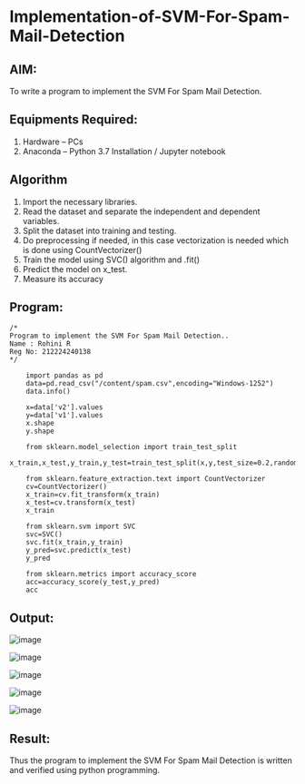 # Implementation-of-SVM-For-Spam-Mail-Detection

## AIM:
To write a program to implement the SVM For Spam Mail Detection.

## Equipments Required:
1. Hardware – PCs
2. Anaconda – Python 3.7 Installation / Jupyter notebook

## Algorithm
1. Import the necessary libraries.
2. Read the dataset and separate the independent and dependent variables.
3. Split the dataset into training and testing.
4. Do preprocessing if needed, in this case vectorization is needed which is done using CountVectorizer()
5. Train the model using SVC() algorithm and .fit()
6. Predict the model on x_test.
7. Measure its accuracy

## Program:
```
/*
Program to implement the SVM For Spam Mail Detection..
Name : Rohini R
Reg No: 212224240138
*/
```
        import pandas as pd
        data=pd.read_csv("/content/spam.csv",encoding="Windows-1252")
        data.info()
        
        x=data['v2'].values
        y=data['v1'].values
        x.shape
        y.shape
        
        from sklearn.model_selection import train_test_split
        x_train,x_test,y_train,y_test=train_test_split(x,y,test_size=0.2,random_state=2)
        
        from sklearn.feature_extraction.text import CountVectorizer
        cv=CountVectorizer()
        x_train=cv.fit_transform(x_train)
        x_test=cv.transform(x_test)
        x_train
        
        from sklearn.svm import SVC
        svc=SVC()
        svc.fit(x_train,y_train)
        y_pred=svc.predict(x_test)
        y_pred
        
        from sklearn.metrics import accuracy_score
        acc=accuracy_score(y_test,y_pred)
        acc


## Output:

![image](https://github.com/user-attachments/assets/da91d5b4-7730-475f-951d-007b18f2caae)

![image](https://github.com/user-attachments/assets/f74e8eee-e269-4021-a79f-38e4096e7292)

![image](https://github.com/user-attachments/assets/43520eff-4998-4f91-8b6c-9aa27c34c842)

![image](https://github.com/user-attachments/assets/b7675b9a-fc39-48d5-9690-7f2689097140)

![image](https://github.com/user-attachments/assets/671071e8-1e03-4965-9d71-a7c9b8faeee3)



## Result:
Thus the program to implement the SVM For Spam Mail Detection is written and verified using python programming.
